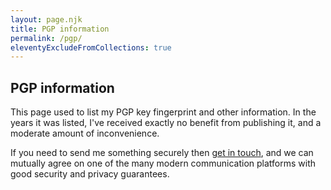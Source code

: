 ```yaml
---
layout: page.njk
title: PGP information
permalink: /pgp/
eleventyExcludeFromCollections: true
---
```


## PGP information

This page used to list my PGP key fingerprint and other information. In the
years it was listed, I've received exactly no benefit from publishing it, and a
moderate amount of inconvenience.

If you need to send me something securely then [get in touch](/contact/), and we can mutually
agree on one of the many modern communication platforms with good security and
privacy guarantees.